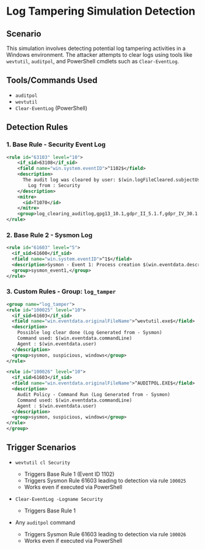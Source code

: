 # Log Tampering Simulation Detection

## Scenario

This simulation involves detecting potential log tampering activities in a Windows environment. The attacker attempts to clear logs using tools like `wevtutil`, `auditpol`, and PowerShell cmdlets such as `Clear-EventLog`.

## Tools/Commands Used

- `auditpol`
- `wevtutil`
- `Clear-EventLog` (PowerShell)

## Detection Rules

### 1. Base Rule - Security Event Log

```xml
<rule id="63103" level="10">
    <if_sid>63108</if_sid>
    <field name="win.system.eventID">^1102$</field>
    <description>
      The audit log was cleared by user: $(win.logFileCleared.subjectUserName)
        Log from : Security
    </description>
    <mitre>
      <id>T1070</id>
    </mitre>
    <group>log_clearing_auditlog,gpg13_10.1,gdpr_II_5.1.f,gdpr_IV_30.1.g,</group>
</rule>
```

### 2. Base Rule 2 - Sysmon Log

```xml
<rule id="61603" level="5">
  <if_sid>61600</if_sid>
  <field name="win.system.eventID">^1$</field>
  <description>Sysmon - Event 1: Process creation $(win.eventdata.description)</description>
  <group>sysmon_event1,</group>
</rule>
```

### 3. Custom Rules - Group: `log_tamper`

```xml
<group name="log_tamper">
<rule id="100025" level="10">
  <if_sid>61603</if_sid>
  <field name="win.eventdata.originalFileName">^wevtutil.exe$</field>
  <description> 
    Possible log clear done (Log Generated from - Sysmon)  
    Command used: $(win.eventdata.commandLine)  
    Agent : $(win.eventdata.user)
  </description>
  <group>sysmon, suspicious, windows</group>
</rule>

<rule id="100026" level="10">
  <if_sid>61603</if_sid>
  <field name="win.eventdata.originalFileName">^AUDITPOL.EXE$</field>
  <description> 
    Audit Policy - Command Run (Log Generated from - Sysmon)  
    Command used: $(win.eventdata.commandLine)  
    Agent : $(win.eventdata.user)
  </description>
  <group>sysmon, suspicious, windows</group>
</rule>
</group>
```

## Trigger Scenarios

- `wevtutil cl Security`
  - Triggers Base Rule 1 (Event ID 1102)
  - Triggers Sysmon Rule 61603 leading to detection via rule `100025`
  - Works even if executed via PowerShell

- `Clear-EventLog -Logname Security`
  - Triggers Base Rule 1

- Any `auditpol` command
  - Triggers Sysmon Rule 61603 leading to detection via rule `100026`
  - Works even if executed via PowerShell